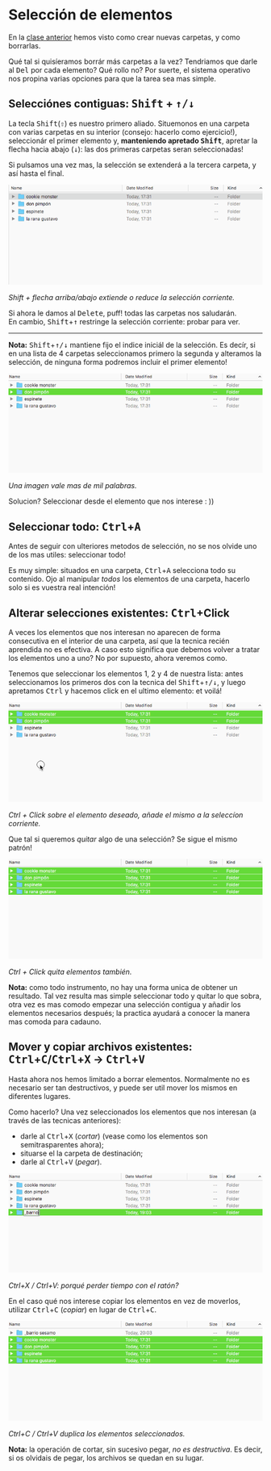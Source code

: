 # Selección de elementos

En la [clase anterior](101-gestion-del-file-system-con-atajos-de-teclado) hemos visto como crear nuevas carpetas, y como borrarlas.

Qué tal si quisíeramos borrár más carpetas a la vez? Tendriamos que darle al <kbd>Del</kbd> por cada elemento? Qué rollo no?
Por suerte, el sistema operativo nos propina varias opciones para que la tarea sea mas simple.

## Selecciónes contiguas: <kbd>Shift</kbd> + <kbd>↑/↓</kbd>

La tecla <kbd>Shift</kbd>(<kbd>⇧</kbd>) es nuestro primero aliado. Situemonos en una carpeta con varias carpetas en su interior (consejo: hacerlo como ejercicio!), seleccionár el primer elemento y, **manteniendo apretado <kbd>Shift</kbd>**, apretar la flecha hacia abajo (<kbd>↓</kbd>): las dos primeras carpetas seran seleccionadas!

Si pulsamos una vez mas, la selección se extenderá a la tercera carpeta, y así hasta el final.

![Selección de elementos con Shift](images/shift_selection.gif)

_Shift + flecha arriba/abajo extiende o reduce la selección corriente._

Si ahora le damos al <kbd>Delete</kbd>, puff! todas las carpetas nos saludarán.  
En cambio, <kbd>Shift</kbd>+<kbd>↑</kbd> restringe la selección corriente: probar para ver.

---

**Nota:** <kbd>Shift</kbd>+<kbd>↑/↓</kbd> mantiene fijo el indice iniciál de la selección. Es decír, si en una lista de 4 carpetas seleccionamos primero la segunda y alteramos la selección, de ninguna forma podremos incluir el primer elemento!

![Selección desde el segundo elemento](images/shift_selection_from_second.gif)

_Una imagen vale mas de mil palabras._

Solucion? Seleccionar desde el elemento que nos interese : ))

## Seleccionar todo: <kbd>Ctrl</kbd>+<kbd>A</kbd>

Antes de seguir con ulteriores metodos de selección, no se nos olvide uno de los mas utiles: seleccionar todo!

Es muy simple: situados en una carpeta, <kbd>Ctrl</kbd>+<kbd>A</kbd> selecciona todo su contenido. Ojo al manipular _todos_ los elementos de una carpeta, hacerlo solo si es vuestra real intención!


## Alterar selecciones existentes: <kbd>Ctrl</kbd>+Click

A veces los elementos que nos interesan no aparecen de forma consecutiva en el interior de una carpeta, así que la tecnica recién aprendida no es efectiva. A caso esto significa que debemos volver a tratar los elementos uno a uno? No por supuesto, ahora veremos como.

Tenemos que seleccionar los elementos 1, 2 y 4 de nuestra lista: antes seleccionamos los primeros dos con la tecnica del <kbd>Shift</kbd>+<kbd>↑/↓</kbd>, y luego apretamos <kbd>Ctrl</kbd> y hacemos click en el ultimo elemento: et voilá!

![Añadir elementos con Ctrl](images/ctrl_selection.gif)

_Ctrl + Click sobre el elemento deseado, añade el mismo a la seleccíon corriente._

Que tal si queremos _quitar_ algo de una selección? Se sigue el mismo patrón!

![Remover elementos con Ctrl](images/ctrl_selection_remove.gif)

_Ctrl + Click quita elementos también._

**Nota:** como todo instrumento, no hay una forma unica de obtener un resultado. Tal vez resulta mas simple seleccionar todo y quitar lo que sobra, otra vez es mas comodo empezar una selección contigua y añadir los elementos necesarios después; la practica ayudará a conocer la manera mas comoda para cadauno.

## Mover y copiar archivos existentes: <kbd>Ctrl</kbd>+<kbd>C</kbd>/<kbd>Ctrl</kbd>+<kbd>X</kbd> -> <kbd>Ctrl</kbd>+<kbd>V</kbd>

Hasta ahora nos hemos limitado a borrar elementos. Normalmente no es necesario ser tan destructivos, y puede ser util mover los mismos en diferentes lugares.

Como hacerlo? Una vez seleccionados los elementos que nos interesan (a través de las tecnicas anteriores):

- darle al <kbd>Ctrl</kbd>+<kbd>X</kbd> (_cortar_) (vease como los elementos son semitrasparentes ahora);
- situarse el la carpeta de destinación;
- darle al <kbd>Ctrl</kbd>+<kbd>V</kbd> (_pegar_).

![Cortar y pegar elementos](images/cut_and_paste_folders.gif)

_Ctrl+X / Ctrl+V: porqué perder tiempo con el ratón?_

En el caso qué nos interese copiar los elementos en vez de moverlos, utilizar <kbd>Ctrl</kbd>+<kbd>C</kbd> (_copiar_) en lugar de <kbd>Ctrl</kbd>+<kbd>C</kbd>.

![Copiar y pegar elementos](images/copy_and_paste_folders.gif)

_Ctrl+C / Ctrl+V duplica los elementos seleccionados._

**Nota:** la operación de cortar, sin sucesivo pegar, _no es destructiva_. Es decir, si os olvidais de pegar, los archivos se quedan en su lugar.
